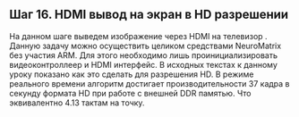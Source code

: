 ## Шаг 16. HDMI вывод на экран в HD разрешении 


На данном шаге выведем изображение через HDMI на телевизор .
Данную задачу можно осуществить целиком средствами NeuroMatrix без участия ARM. 
Для этого необходимо лишь проинициализировать видеоконтроллеер и HDMI интерфейс. 
В исходных текстах к данному уроку показано как это сделать для разрешения HD.
В режиме реального времени алгоритм достигает производительности 37 кадра в секунду формата HD при работе с внешней DDR памятью. 
Что эквивалентно 4.13 тактам на точку.





